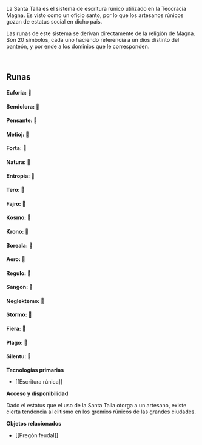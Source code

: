 La Santa Talla es el sistema de escritura rúnico utilizado en la Teocracia Magna. Es visto como un oficio santo, por lo que los artesanos rúnicos gozan de estatus social en dicho país.

Las runas de este sistema se derivan directamente de la religión de Magna. Son 20 símbolos, cada uno haciendo referencia a un dios distinto del panteón, y por ende a los dominios que le corresponden.

 

## Runas

#### Euforia: 

#### Sendolora: 

#### Pensante: 

#### Metioj: 

#### Forta: 

#### Natura: 

#### Entropia: 

#### Tero: 

#### Fajro: 

#### Kosmo: 

#### Krono: 

#### Boreala: 

#### Aero: 

#### Regulo: 

#### Sangon: 

#### Neglektemo: 

#### Stormo: 

#### Fiera: 

#### Plago: 

#### Silentu: 

**Tecnologías primarias**

- [[Escritura rúnica]]

**Acceso y disponibilidad**

Dado el estatus que el uso de la Santa Talla otorga a un artesano, existe cierta tendencia al elitismo en los gremios rúnicos de las grandes ciudades.

**Objetos relacionados**

- [[Pregón feudal]]